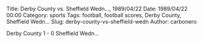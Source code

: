 Title: Derby County vs. Sheffield Wedn…, 1989/04/22
Date: 1989/04/22 00:00
Category: sports
Tags: football, football scores, Derby County, Sheffield Wedn…
Slug: derby-county-vs-sheffield-wedn
Author: carbonero


Derby County 1 - 0 Sheffield Wedn…
